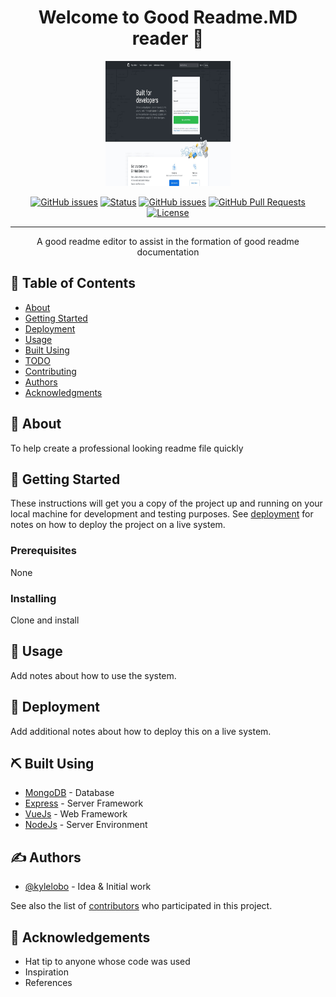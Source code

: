 <h1 align="center">Welcome to Good Readme.MD reader 👋</h1>

  <p align="center">
  <a href="" rel="noopener">
 <img width=200px height=200px src="./siteimg.jpeg" alt="<title> logo"></a>
</p>


<div align="center">

  [![GitHub issues](https://img.shields.io/github/followers/:ginganinjar?label=Follow)](/issues)
  [![Status](https://img.shields.io/badge/status-active-success.svg)]() 
  [![GitHub issues](https://img.shields.io/github/issues/Naereen/StrapDown.js.svg)](/issues)
  [![GitHub Pull Requests](https://img.shields.io/github/issues-pr/kylelobo/The-Documentation-Compendium.svg)](https://github.com/kylelobo/The-Documentation-Compendium/pulls)
  [![License](https://img.shields.io/badge/license-MIT-blue.svg)](https://opensource.org/licenses/mit-license.php)

</div>

---

<p align="center"> A good readme editor to assist in the formation of good readme documentation
    <br> 
</p>

## 📝 Table of Contents
- [About](#about)
- [Getting Started](#getting_started)
- [Deployment](#deployment)
- [Usage](#usage)
- [Built Using](#built_using)
- [TODO](../TODO.md)
- [Contributing](../CONTRIBUTING.md)
- [Authors](#authors)
- [Acknowledgments](#acknowledgement)

## 🧐 About <a name = "about"></a>
To help create a professional looking readme file quickly

## 🏁 Getting Started <a name = "getting_started"></a>
These instructions will get you a copy of the project up and running on your local machine for development and testing purposes. See [deployment](#deployment) for notes on how to deploy the project on a live system.

### Prerequisites
None

### Installing
Clone and install


## 🎈 Usage <a name="usage"></a>
Add notes about how to use the system.

## 🚀 Deployment <a name = "deployment"></a>
Add additional notes about how to deploy this on a live system.

## ⛏️ Built Using <a name = "built_using"></a>
- [MongoDB](https://www.mongodb.com/) - Database
- [Express](https://expressjs.com/) - Server Framework
- [VueJs](https://vuejs.org/) - Web Framework
- [NodeJs](https://nodejs.org/en/) - Server Environment

## ✍️ Authors <a name = "authors"></a>
- [@kylelobo](https://github.com/kylelobo) - Idea & Initial work

See also the list of [contributors](https://github.com/kylelobo/The-Documentation-Compendium/contributors) who participated in this project.

## 🎉 Acknowledgements <a name = "acknowledgement"></a>
- Hat tip to anyone whose code was used
- Inspiration
- References